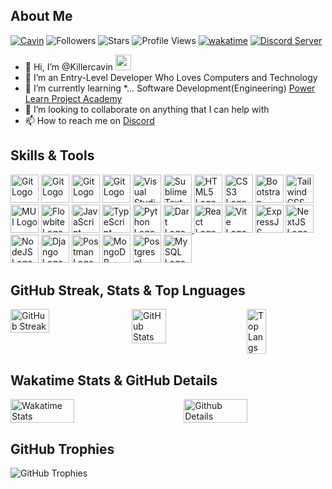 <!-- Killercavin@CalaTech -->

## About Me

[![Cavin](https://img.shields.io/badge/Cavin-<COLOR>.svg)](https://shields.io/)
![Followers](https://img.shields.io/github/followers/Killercavin?label=Follow&style=social&style=plastic)
![Stars](https://img.shields.io/github/stars/Killercavin?affiliations=OWNER%2CCOLLABORATOR&style=social&style=plastic&color=gold)
![Profile Views](https://komarev.com/ghpvc/?username=Killercavin&color=green&style=plastic)
[![wakatime](https://wakatime.com/badge/user/0a629113-4a07-4f00-baa2-ec03ce250a02.svg?style=plastic)](https://wakatime.com/@0a629113-4a07-4f00-baa2-ec03ce250a02)
[![Discord Server](https://img.shields.io/discord/950481728068263976?color=blueviolet&logo=Discord&style=plastic)](https://discord.gg/GnrKuFSaUC)
- 👋 Hi, I’m @Killercavin <img src="https://emojis.slackmojis.com/emojis/images/1588315024/8823/hyperkitty.gif?1588315024" width="25"></h3>
- 👀 I’m an Entry-Level Developer Who Loves Computers and Technology
- 🌱 I’m currently learning *... Software Development(Engineering) [Power Learn Project Academy](https://plpacademy.powerlearnproject.org/)
- 💞️ I’m looking to collaborate on anything that I can help with
- 📫 How to reach me on [Discord](https://discordapp.com/users/Killercavin)

## Skills & Tools
<a href="https://git-scm.com/" target="_blank"><img src="https://skillicons.dev/icons?i=git" alt="Git Logo" width="45" height="auto"></a>
<a href="https://github.com/" target="_blank"><img src="https://skillicons.dev/icons?i=github" alt="Git Logo" width="45" height="auto"></a>
<a href="https://gitlab.com/" target="_blank"><img src="https://skillicons.dev/icons?i=gitlab" alt="Git Logo" width="45" height="auto"></a>
<a href="https://bitbucket.com/" target="_blank"><img src="https://skillicons.dev/icons?i=bitbucket" alt="Git Logo" width="45" height="auto"></a>
<a href="https://code.visualstudio.com/" target="_blank"><img src="https://skillicons.dev/icons?i=vscode" alt="Visual Studio Code Logo" width="45" height="auto"></a>
<a href="https://sublimetext.com/" target="_blank"><img src="https://skillicons.dev/icons?i=sublime" alt="Sublime Text Logo" width="45" height="auto"></a>
<a href="https://w3.org/html/" target="_blank"><img src="https://skillicons.dev/icons?i=html" alt="HTML5 Logo" width="45" height="auto"></a>
<a href="https://w3schools.com/css/" target="_blank"><img src="https://skillicons.dev/icons?i=css" alt="CSS3 Logo" width="45" height="auto"></a>
<a href="https://getbootstrap.com" target="_blank"><img src="https://skillicons.dev/icons?i=bootstrap" alt="Bootstrap Logo" width="45" height="auto"></a>
<a href="https://tailwindcss.com" target="_blank"><img src="https://skillicons.dev/icons?i=tailwindcss" alt="TailwindCSS Logo" width="45" height="auto"></a>
<a href="https://mui.com" target="_blank"><img src="https://skillicons.dev/icons?i=mui" alt="MUI Logo" width="45" height="auto"></a>
<a href="https://flowbite.com" target="_blank"><img src="https://flowbite.com/images/logo.svg" alt="Flowbite Logo" width="45" height="auto"></a>
<a href="https://developer.mozilla.org/en-US/docs/Web/JavaScript" target="_blank"><img src="https://skillicons.dev/icons?i=javascript" alt="JavaScript Logo" width="45" height="auto"></a>
<a href="https://typescriptlang.org/" target="_blank"><img src="https://skillicons.dev/icons?i=typescript" alt="TypeScript Logo" width="45" height="auto"></a>
<a href="https://python.org/" target="_blank"><img src="https://skillicons.dev/icons?i=python" alt="Python Logo" width="45" height="auto"></a>
<a href="https://dart.dev" target="_blank"><img src="https://skillicons.dev/icons?i=dart" alt="Dart Logo" width="45" height="auto">
</a>
<a href="https://reactjs.dev/" target="_blank"><img src="https://skillicons.dev/icons?i=react" alt="React Logo" width="45" height="auto"></a>
<a href="https://vitejs.dev" target="_blank"><img src="https://skillicons.dev/icons?i=vite" alt="Vite Logo" width="45" height="auto"></a>
<a href="https://expressjs.com" target="_blank"><img src="https://skillicons.dev/icons?i=express" alt="ExpressJS Logo" width="45" height="auto"></a>
<a href="https://nextjs.org" target="_blank"><img src="https://skillicons.dev/icons?i=next" alt="NextJS Logo" width="45" height="auto"></a>
</a><a href="https://nodejs.org/" target="_blank"><img src="https://skillicons.dev/icons?i=nodejs" alt="NodeJS Logo" width="45" height="auto"></a>
</a><a href="https://djangoproject.com" target="_blank"><img src="https://skillicons.dev/icons?i=django" alt="Django Logo" width="45" height="auto"></a>
</a><a href="https://postman.com/" target="_blank"><img src="https://skillicons.dev/icons?i=postman" alt="Postman Logo" width="45" height="auto"></a>
<a href="https://mongodb.com" target="_blank"><img src="https://skillicons.dev/icons?i=mongodb" alt="MongoDB Logo" width="45" height="auto"></a>
<a href="https://postgresql.org" target="_blank"><img src="https://skillicons.dev/icons?i=postgresql" alt="Postgresql Logo" width="45" height="auto"></a>
<a href="https://mysql.com/" target="_blank"><img src="https://skillicons.dev/icons?i=mysql" alt="MySQL Logo" width="45" height="auto"></a>

## GitHub Streak, Stats & Top Lnguages
<p style="display: flex; justify-content: space-between;" float="left">
  <img src="https://github-readme-streak-stats.herokuapp.com/?user=Killercavin&theme=outrun" alt="GitHub Streak" style="width: 35%; height: auto;">
  <img src="https://github-readme-stats.vercel.app/api?username=Killercavin&show_icons=true&theme=algolia" alt="GitHub Stats" style="width: 33%; height: auto;">
  <img src="https://github-readme-stats.vercel.app/api/top-langs/?username=Killercavin&theme=yeblu&limit=15&layout=compact" alt="Top Langs" style="width: 25%; height: auto;"/>
</p>

## Wakatime Stats & GitHub Details
<p style="display: flex; justify-content: space-between;" float="left">
<img src="https://github-readme-stats.vercel.app/api/wakatime?username=Killercavin&hide_border=true&layout=compact&hide_title=false&langs_count=15&range=all_time&theme=blue-green" alt="Wakatime Stats" style="width: 45%; height: auto;"/>
<img src="https://github-profile-summary-cards.vercel.app/api/cards/profile-details?username=Killercavin&theme=tokyonight" alt="Github Details" style="width: 45%; height: auto;">
</p>

## GitHub Trophies
![GitHub Trophies](https://github-profile-trophy.vercel.app/?username=Killercavin&row=1&column=10)

<!-- End -->

